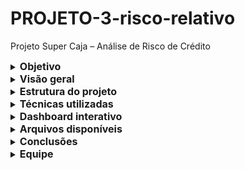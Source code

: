 # PROJETO-3-risco-relativo

Projeto Super Caja – Análise de Risco de Crédito

  </details>
  
  <details>
  <summary><strong style="font-size: 16px;">Objetivo</strong></summary>

Este repositório contém a análise completa do projeto Super Caja, cujo objetivo foi automatizar a avaliação de risco de crédito para um banco fictício, utilizando técnicas de análise de dados, estatística e visualização.

  </details>
  
  <details>
  <summary><strong style="font-size: 16px;">Visão geral</strong></summary>

Diante do aumento da demanda por crédito e da alta inadimplência, propusemos uma solução baseada em dados para:

- Avaliar o risco de crédito de forma automatizada

- Identificar perfis de risco com base em comportamento financeiro e demográfico

- Apoiar decisões de concessão de crédito com uma métrica objetiva

  </details>
  
  <details>
  <summary><strong style="font-size: 16px;">Estrutura do projeto</strong></summary>

Etapa

Descrição

1. Importação de Dados: Importação e integração no BigQuery das 4 bases fornecidas (CSV)

2. Limpeza dos Dados: Tratamento de nulos, duplicados, padronização de textos e tipos de dados

3. Enriquecimento: Criação de novas variáveis, joins e flags de comportamento

4. Análise Exploratória: Correlações, estatísticas descritivas e agrupamentos

5. Risco Relativo: Cálculo por quartis e criação do score de risco

6. Validação: Matriz de confusão: comparação entre previsão e realidade

7. Visualização: Dashboard interativo no Looker Studio

  </details>
  
  <details>
  <summary><strong style="font-size: 16px;">Técnicas utilizadas</strong></summary>

- SQL no BigQuery

- Estatística descritiva (média, mediana, desvio padrão, percentis)

- Correlação entre variáveis

- Intervalo interquartil (IQR) para detectar outliers

- Risco relativo por quartis

- Score composto para classificação de inadimplência

- Matriz de confusão para validação do modelo

  </details>
  
  <details>
  <summary><strong style="font-size: 16px;">Dashboard interativo</strong></summary>

🔗 [Acessar o Dashboard no Looker Studio](https://lookerstudio.google.com/s/smYtOy09NWM)

Inclui:

- Scorecards

- Gráficos univariados e bivariados

- Tabelas interativas com destaques visuais

- Filtros por idade, histórico, score, classificação e tipo de empréstimo

  </details>
  
  <details>
  <summary><strong style="font-size: 16px;">Arquivos disponíveis</strong></summary>

ficha_tecnica.txt: [descrição detalhada de todas as etapas](https://docs.google.com/document/d/10Cd7iiWIZo2bqyT7CRnXBpyDTOwuabboaPUWI0taVNQ/edit?tab=t.0)

queries.sql: todas as queries utilizadas para limpeza, cálculo e análise

  </details>
  
  <details>
  <summary><strong style="font-size: 16px;">Conclusões</strong></summary>

- Faixas de menor renda e mais jovens concentram maior risco

- Score de risco composto foi eficaz para prever inadimplência

- Risco relativo por quartil revelou insights de segmentação poderosos

- Visualização facilitou a comunicação dos resultados com stakeholders

  </details>
  
  <details>
  <summary><strong style="font-size: 16px;">Equipe</strong></summary>

Cassia – Analista de Dados | Projeto Super Caja – Bootcamp

